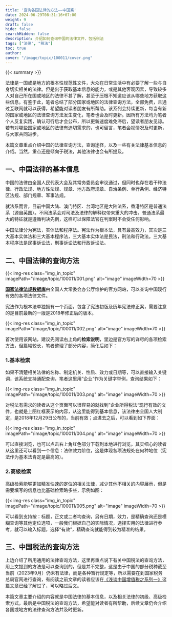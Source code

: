 ```yaml
---
title: '查询各国法律的方法——中国篇'
date: 2024-06-29T08:31:16+07:00
weight: 9
draft: false
hide: false
searchHidden: false
description: 介绍如何查询中国的法律文件，包括税法
tags: ["法律", "税法"]
toc: true
author:
cover: "/image/topic/100011/cover.png"
---
```


{{< summary >}}


法律是一国或是地方的根本性规范性文件，大众在日常生活中有必要了解一些与自身切实相关的法律。但是出于获取基本信息的能力，或是其他客观因素，导致较多人对自己所在国或地区的法律不甚了解，甚至于压根不知道应该从哪些地方获取这些信息。有鉴于此，笔者总结了部分国家或地区的法律查询方法，全部免费，且通过互联网就可以获得，希望能对读者朋友有所帮助。该系列会持续更新，每当有新的国家或地区的法律查询方法发生变化，笔者也会及时更新。因所有方法均为笔者个人反复实践，确认可行后才会公布，所以更新速度难免滞后，望读者朋友见谅。若有对哪些国家或地区的法律有迫切需求的，也可留言，笔者会视情况及时更新，与大家共同进步。

本篇文章重点介绍中国的法律查询方法，查询途径，以及一些有关法律基本信息的介绍。当然，重点还是倾向于税法，其他法律也会有所提及。

## 一、中国法律的基本信息

中国的法律由全国人民代表大会及其常务委员会审议通过，但同时也存在若干种法律、行政法规、地方性法规、规章、地方政府规章、自治条例、单行条例、经济特区法规、部门规章、军事法规。

就法系而言，目前中国大陆、澳门特区、台湾地区是大陆法系，香港特区是普通法系（源自英国）。不同法系会对司法及法律的解释权带来重大的冲击。普通法系最大的特征就是遵循判决先例，这样可以保障法官在判案时不会受任何影响。

中国法律分为宪法，实体法和程序法。宪法作为根本法，具有最高效力，其次是三大基本实体法和三大基本程序法，三大基本实体法是民法，刑法和行政法。三大基本程序法是民事诉讼法，刑事诉讼法和行政诉讼法。




## 二、中国法律的查询方法

{{< img-res class="img_in_topic" imagePath="/image/topic/100011/001.png" alt="image" imageWidth=70 >}}

[**国家法律法规数据库**](https://flk.npc.gov.cn/index.html#external)由全国人大常委会办公厅维护的官方网站，可以查询中国现行有效的各项法律文件。

宪法作为根本法单独拥有一个页面，包含了宪法初版及历年宪法修正案，需要注意的是目前最新的一版是2018年修正后的版本。

{{< img-res class="img_in_topic" imagePath="/image/topic/100011/002.png" alt="image" imageWidth=70 >}}

首次使用该网站，建议先阅读右上角的**检索说明**，里边是官方写的详尽的各项检索方法，但篇幅较长，笔者整理了部分内容，简化后如下：

### 1.基本检索

如果不清楚相关法律的名称、制定机关、性质、效力或日期等，可以直接输入关键词，该系统支持通配查询，笔者这里用”企业“作为关键字举例，查询结果如下：

{{< img-res class="img_in_topic" imagePath="/image/topic/100011/003.png" alt="image" imageWidth=70 >}}

对税法有需求的读者从这个页面可以很容易的就找到”企业所得税法“现行有效的文件，也就是上图红框表示的内容，从这里能得到基本信息，该法律由全国人大制定，是2018年12月29日公布的，当前有效；点进去之后，可以看到如下界面：

{{< img-res class="img_in_topic" imagePath="/image/topic/100011/004.png" alt="image" imageWidth=70 >}}

可以直接浏览，也可以点击右上角红色部分下载到本地进行浏览。其实细心的读者从这里还可以看到一个信息：法律效力阶位，这是体现各项法规处在何种地位（宪法作为基本法肯定是最高的）。

### 2.高级检索

高级检索能够更加精准快速的定位的相关法律，减少其他不相关的内容展示，但是需要填写的信息也比基础检索略多些，示例如图：

{{< img-res class="img_in_topic" imagePath="/image/topic/100011/005.png" alt="image" imageWidth=70 >}}

可以看到支持按：标题，正文或二者均查询，另有日期，效力，是精确查询还是模糊查询等其他定位选项，一般我们根据自己的实际情况，选择实用的法律进行参考，就可以输入标题，选择“有效”，精确查询就能得到较为精准的结果。




## 三、中国税法的查询方法

上边介绍了所用通用的法律查询方法，这里再重点说下有关中国税法的查询方法，用上文提到的方法是可以查询到的，但是并不完整，这是由于中国的部分税种截至当前（2023年9月）仍未有法律，而是各种暂行规定等，所以需要在到国家税务总局官网进行查询，有阅读之前文章的读者应该在[《浅谈中国增值税之系列一》](../100014)这篇文章已经了解过了，可以略过后文。




本篇文章主要介绍的内容就是中国法律的基本信息，以及相关法律的初级、高级检索方式，最后是中国税法的查询方法，希望能对读者有所帮助，后续文章仍会介绍各国或地方的法律查询方法并及时更新。


